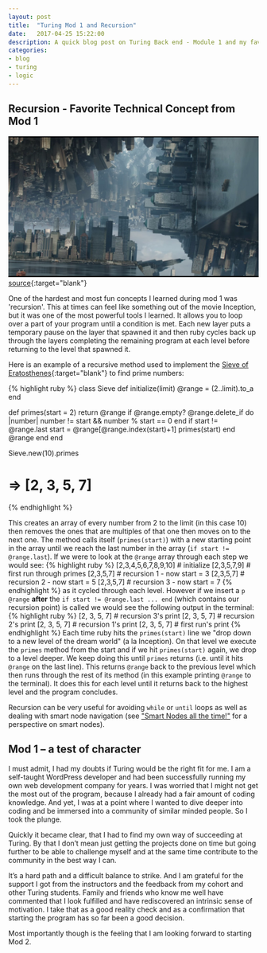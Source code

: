 ```yaml
---
layout: post
title:  "Turing Mod 1 and Recursion"
date:   2017-04-25 15:22:00
description: A quick blog post on Turing Back end - Module 1 and my favorite technical concept, recursion.
categories:
- blog
- turing
- logic
---
```



## Recursion - Favorite Technical Concept from Mod 1
![Worlds Folding - Dr. Strange Inception](/assets/images/inception.jpg "Inception / Dr. Strange image")
[source](http://www.gizmodo.co.uk/2016/04/first-doctor-strange-trailer-shows-marvel-doing-an-inception/){:target="blank"}

One of the hardest and most fun concepts I learned during mod 1 was 'recursion'.  This at times can feel like something out of the movie Inception, but it was one of the most powerful tools I learned.  It allows you to loop over a part of your program until a condition is met. Each new layer puts a temporary pause on the layer that spawned it and then ruby cycles back up through the layers completing the remaining program at each level before returning to the level that spawned it.

Here is an example of a recursive method used to implement the [Sieve of Eratosthenes](https://en.wikipedia.org/wiki/Sieve_of_Eratosthenes){:target="blank"} to find prime numbers:

{% highlight ruby %}
class Sieve
  def initialize(limit)
    @range = (2..limit).to_a
  end

  def primes(start = 2)
    return @range if @range.empty?
    @range.delete_if do |number|
      number != start && number % start == 0
    end
    if start != @range.last
      start = @range[@range.index(start)+1]
      primes(start)
    end
    @range
  end
end

Sieve.new(10).primes
# => [2, 3, 5, 7]
{% endhighlight %}

This creates an array of every number from 2 to the limit (in this case 10) then removes the ones that are multiples of that one then moves on to the next one. The method calls itself (`primes(start)`) with a new starting point in the array until we reach the last number in the array (`if start != @range.last`).  If we were to look at the `@range` array through each step we would see:
{% highlight ruby %}
[2,3,4,5,6,7,8,9,10] # initialize
[2,3,5,7,9] # first run through primes
[2,3,5,7] # recursion 1 - now start = 3
[2,3,5,7] # recursion 2 - now start = 5
[2,3,5,7] # recursion 3 - now start = 7
{% endhighlight %}
as it cycled through each level.  However if we insert a `p @range` **after** the `if start != @range.last ... end` (which contains our recursion point) is called we would see the following output in the terminal:
{% highlight ruby %}
[2, 3, 5, 7] # recursion 3's print
[2, 3, 5, 7] # recursion 2's print
[2, 3, 5, 7] # recursion 1's print
[2, 3, 5, 7] # first run's print
{% endhighlight %}
Each time ruby hits the `primes(start)` line we "drop down to a new level of the dream world" (a la Inception).  On that level we execute the `primes` method from the start and if we hit `primes(start)` again, we drop to a level deeper.  We keep doing this until `primes` returns (i.e. until it hits `@range` on the last line).  This returns `@range` back to the previous level which then runs through the rest of its method (in this example printing `@range` to the terminal). It does this for each level until it returns back to the highest level and the program concludes.

Recursion can be very useful for avoiding `while` or `until` loops as well as dealing with smart node navigation (see ["Smart Nodes all the time!"](https://iamchrissmith.io/blog/ruby/logic/2017/04/15/smart-nodes/) for a perspective on smart nodes).

## Mod 1 – a test of character

I must admit, I had my doubts if Turing would be the right fit for me. I am a self-taught WordPress developer and had been successfully running my own web development company for years. I was worried that I might not get the most out of the program, because I already had a fair amount of coding knowledge. And yet, I was at a point where I wanted to dive deeper into coding and be immersed into a community of similar minded people. So I took the plunge.

Quickly it became clear, that I had to find my own way of succeeding at Turing. By that I don’t mean just getting the projects done on time but going further to be able to challenge myself and at the same time contribute to the community in the best way I can.

It’s a hard path and a difficult balance to strike. And I am grateful for the support I got from the instructors and the feedback from my cohort and other Turing students. Family and friends who know me well have commented that I look fulfilled and have rediscovered an intrinsic sense of motivation. I take that as a good reality check and as a confirmation that starting the program has so far been a good decision.  

Most importantly though is the feeling that I am looking forward to starting Mod 2.

[turing]: https://www.turing.io/
